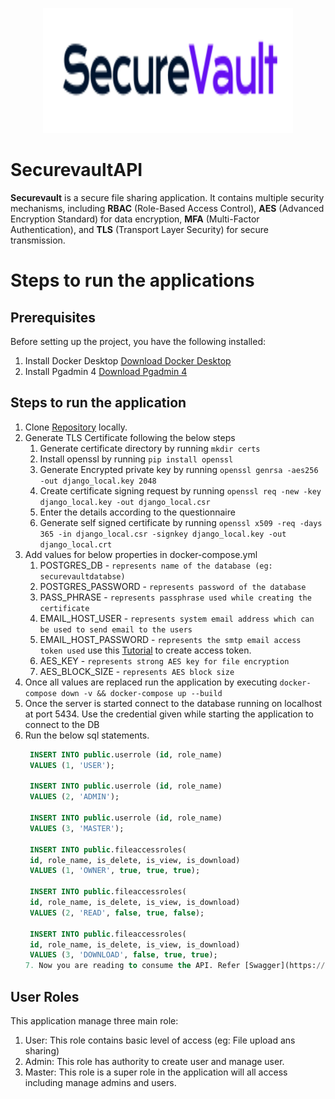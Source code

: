 <p align="center">
  <img src="https://github.com/mihirkumarmistry/securevault/blob/dev/src/assets/images/logo-dark.svg" width="400" height="200">
</p>

# SecurevaultAPI
**Securevault** is a secure file sharing application. It contains multiple security mechanisms, including **RBAC** (Role-Based Access Control), **AES** (Advanced Encryption Standard) for data encryption, **MFA** (Multi-Factor Authentication), and **TLS** (Transport Layer Security) for secure transmission.

# Steps to run the applications
## Prerequisites
Before setting up the project, you have the following installed:
1. Install Docker Desktop [Download Docker Desktop](https://www.docker.com/products/docker-desktop/)
2. Install Pgadmin 4  [Download Pgadmin 4](https://www.pgadmin.org/download/)

## Steps to run the application
1. Clone [Repository](https://github.com/athul-narayanan/securevaultapi.git) locally.
2. Generate TLS Certificate following the below steps
   1. Generate certificate directory by running  ```mkdir certs```
   2. Install openssl by running ```pip install openssl```
   3. Generate Encrypted private key by running  ```openssl genrsa -aes256 -out django_local.key 2048```
   4. Create certificate signing request by running ```openssl req -new -key django_local.key -out django_local.csr```
   5. Enter the details according to the questionnaire
   6. Generate self signed certificate by running ```openssl x509 -req -days 365 -in django_local.csr -signkey django_local.key -out django_local.crt```
3. Add values for below properties in docker-compose.yml
   1. POSTGRES_DB - ```represents name of the database (eg: securevaultdatabse)```
   2. POSTGRES_PASSWORD - ```represents password of the database```
   3. PASS_PHRASE - ```represents passphrase used while creating the certificate```
   4. EMAIL_HOST_USER - ```represents system email address which can be used to send email to the users```
   5. EMAIL_HOST_PASSWORD - ```represents the smtp email access token used``` use this [Tutorial](https://ahnashwin1305.medium.com/setup-gmail-for-sending-emails-in-django-easy-way-57892f3587e2) to create access token.
   6. AES_KEY - ```represents strong AES key for file encryption```
   7. AES_BLOCK_SIZE - ```represents AES block size```
4. Once all values are replaced run the application by executing ```docker-compose down -v && docker-compose up --build```
5. Once the server is started connect to the database running on localhost at port 5434. Use the credential given while starting the application to connect to the DB
6. Run the below sql statements.
   ```sql
    INSERT INTO public.userrole (id, role_name)
    VALUES (1, 'USER');

    INSERT INTO public.userrole (id, role_name)
    VALUES (2, 'ADMIN');

    INSERT INTO public.userrole (id, role_name)
    VALUES (3, 'MASTER');
   
    INSERT INTO public.fileaccessroles(
  	id, role_name, is_delete, is_view, is_download)
  	VALUES (1, 'OWNER', true, true, true);

    INSERT INTO public.fileaccessroles(
  	id, role_name, is_delete, is_view, is_download)
  	VALUES (2, 'READ', false, true, false);

    INSERT INTO public.fileaccessroles(
	id, role_name, is_delete, is_view, is_download)
	VALUES (3, 'DOWNLOAD', false, true, true);
   7. Now you are reading to consume the API. Refer [Swagger](https://127.0.0.1:8000/swagger/) for API documentation

## User Roles
This application manage three main role:
1. User: This role contains basic level of access (eg: File upload ans sharing)
2. Admin: This role has authority to create user and manage user.
3. Master: This role is a super role in the application will all access including manage admins and users.
